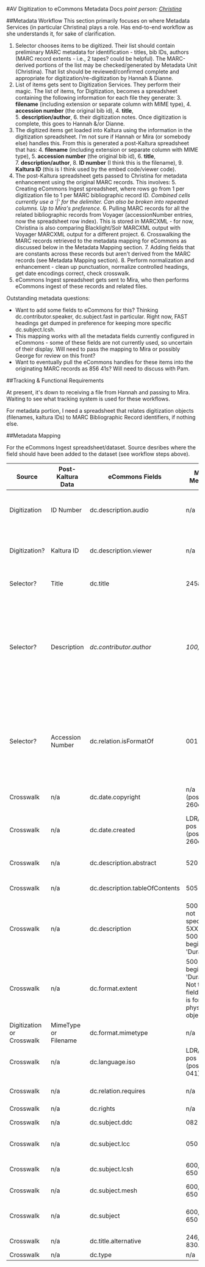#AV Digitization to eCommons Metadata Docs
*point person: [Christina](mailto:cmh329@cornell.edu)*

##Metadata Workflow
This section primarily focuses on where Metadata Services (in particular Christina) plays a role. Has end-to-end workflow as she understands it, for sake of clarification.

1. Selector chooses items to be digitized. Their list should contain preliminary MARC metadata for identification - titles, bib IDs, authors (MARC record extents - i.e., 2 tapes? could be helpful). The MARC-derived portions of the list may be checked/generated by Metadata Unit (Christina). That list should be reviewed/confirmed complete and appropriate for digitization/re-digitization by Hannah & Dianne.
2. List of items gets sent to Digitization Services. They perform their magic. The list of items, for Digitization, becomes a spreadsheet containing the following information for each file they generate: 
    3. **filename** (including extension or separate column with MIME type), 
    4. **accession number** (the original bib id), 
    4. **title**,  
    5. **description/author**, 
    6. their digitization notes. 
Once digitization is complete, this goes to Hannah &/or Dianne.
3. The digitized items get loaded into Kaltura using the information in the digitization spreadsheet. I'm not sure if Hannah or Mira (or somebody else) handles this. From this is generated a post-Kaltura spreadsheet that has: 
    4. **filename** (including extension or separate column with MIME type), 
    5. **accession number** (the original bib id), 
    6. **title**,  
    7. **description/author**, 
    8. **ID number** (I think this is the filename), 
    9. **Kaltura ID** (this is I think used by the embed code/viewer code).
4. The post-Kaltura spreadsheet gets passed to Christina for metadata enhancement using the original MARC records. This involves:
    5. Creating eCommons Ingest spreadsheet, where rows go from 1 per digitization file to 1 per MARC bibliographic record ID. *Combined cells currently use a '|' for the delimiter. Can also be broken into repeated columns. Up to Mira's preference.*
    6. Pulling MARC records for all the related bibliographic records from Voyager (accessionNumber entries, now the spreadsheet row index). This is stored in MARCXML - for now, Christina is also comparing Blacklight/Solr MARCXML output with Voyager MARCXML output for a different project.
    6. Crosswalking the MARC records retrieved to the metadata mapping for eCommons as discussed below in the Metadata Mapping section.
    7. Adding fields that are constants across these records but aren't derived from the MARC records (see Metadata Mapping section).
    8. Perform normalization and enhancement - clean up punctuation, normalize controlled headings, get date encodings correct, check crosswalk.
9. eCommons Ingest spreadsheet gets sent to Mira, who then performs eCommons ingest of these records and related files.

Outstanding metadata questions:

* Want to add some fields to eCommons for this? Thinking dc.contributor.speaker, dc.subject.fast in particular. Right now, FAST headings get dumped in preference for keeping more specific dc.subject.lcsh.
* This mapping works with all the metadata fields currently configured in eCommons - some of these fields are not currently used, so uncertain of their display. Will need to pass the mapping to Mira or possibly George for review on this front?
* Want to eventually pull the eCommons handles for these items into the originating MARC records as 856 41s? Will need to discuss with Pam.

##Tracking & Functional Requirements

At present, it's down to receiving a file from Hannah and passing to Mira. Waiting to see what tracking system is used for these workflows. 

For metadata portion, I need a spreadsheet that relates digitization objects (filenames, kaltura IDs) to MARC Bibliographic Record identifiers, if nothing else.

##Metadata Mapping

For the eCommons Ingest spreadsheet/dataset. Source desribes where the field should have been added to the dataset (see workflow steps above).

Source | Post-Kaltura Data | eCommons Fields | MARC Metadata | Notes
---|---|---|---|---
Digitization | ID Number | dc.description.audio | n/a | filenames? eCommons dc.description.audio has scope note 'Entry ID for kaltura audio files'
Digitization? | Kaltura ID | dc.description.viewer | n/a | entry id for Kaltura viewer? eCommons dc.description.viewer has scope note 'Entry ID for Kaltura Viewer'
Selector? | Title | dc.title | 245abp | Clean up punctuation, remove $h qualifiers, if present.
Selector? | Description | *dc.contributor.author* | *100, 700* | At least in starting sheet, this column competely maps to author, not general description note or more specific description abstract. Will be asking about 1. changing this in future spreadsheets 2. getting eCommons field 'dc.contributor.speaker' added.
Selector? | Accession Number | dc.relation.isFormatOf | 001 | MARC Bibliographic record identifier. Consider generating URL from this for linking to record as appears in Blacklight interface. Could also be used later for generating eCommons URLs to add to MARC records.
Crosswalk | n/a | dc.date.copyright | n/a (possibly 260c/264c) | Will we be adding any rights information to these?
Crosswalk | n/a | dc.date.created | LDR/008 pos 7-10 (possibly 260c/264c) | Make sure is EDTF Encoding. Don't think these MARC records generally have 260/264c fields. 
Crosswalk | n/a | dc.description.abstract | 520 3# a | Probably will include 520 generally, 500s too possibly.
Crosswalk | n/a | dc.description.tableOfContents | 505 * | Will need normalization review if even included for these records.
Crosswalk | n/a | dc.description | 500 *, 518, not specified 5XX, not 500 that begins with 'Duration: ' | will need to be reviewed for item- and format-specific notes.
Crosswalk | n/a | dc.format.extent | 500 that begins with 'Duration: '. Not the 300 field - this is for the physical object. | Possibly will get this information also from the Digitization work.
Digitization or Crosswalk | MimeType or Filename | dc.format.mimetype | n/a | Derived from Digitization work and filenames.
Crosswalk | n/a | dc.language.iso | LDR/008 pos 35-37 (possibly 041) | Convert to ISO 639-2 for now. eCommons seems to try to use that.
Crosswalk | n/a | dc.relation.requires | n/a | Any constant notes on the required software to listen?
Crosswalk | n/a | dc.rights | n/a | May want to add later.
Crosswalk | n/a | dc.subject.ddc | 082 | Don't think this displays currently in eCommons.
Crosswalk | n/a | dc.subject.lcc | 050 #4 | Don't think this displays currently in eCommons. Want to include Cutter?
Crosswalk | n/a | dc.subject.lcsh | 600, 610, 650 #0 | Will need normalization. Don't include FAST headings here for now.
Crosswalk | n/a | dc.subject.mesh | 600, 610, 650 #2 | Will need normalization.
Crosswalk | n/a | dc.subject | 600, 610, 650 #7 | Include Fast headings here that aren't repeating LCSH headings.
Crosswalk | n/a | dc.title.alternative | 246, 240, 830. | Normalize. Want to use dct:isPartOf?
Crosswalk | n/a | dc.type | n/a | always will be 'Sound'



